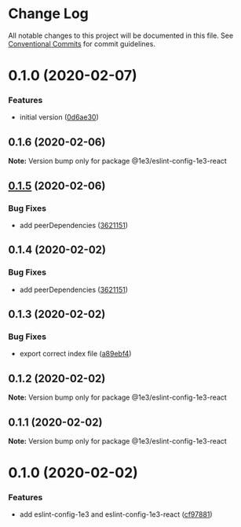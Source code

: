 # Change Log

All notable changes to this project will be documented in this file.
See [Conventional Commits](https://conventionalcommits.org) for commit guidelines.

# 0.1.0 (2020-02-07)


### Features

* initial version ([0d6ae30](https://github.com/1e3/eslint-config-1e3/commit/0d6ae306e5bac36a4fb59ae14d5595c56f909a11))





## 0.1.6 (2020-02-06)

**Note:** Version bump only for package @1e3/eslint-config-1e3-react





## [0.1.5](https://github.com/1e3/eslint-config-1e3/compare/v0.1.3...v0.1.5) (2020-02-06)


### Bug Fixes

* add peerDependencies ([3621151](https://github.com/1e3/eslint-config-1e3/commit/36211518471f3d858a7ad83480798159c575ef61))





## 0.1.4 (2020-02-02)


### Bug Fixes

* add peerDependencies ([3621151](https://github.com/1e3/eslint-config-1e3/commit/36211518471f3d858a7ad83480798159c575ef61))





## 0.1.3 (2020-02-02)


### Bug Fixes

* export correct index file ([a89ebf4](https://github.com/1e3/eslint-config-1e3/commit/a89ebf4c33a9ef923156714bc3c486572f7c513f))





## 0.1.2 (2020-02-02)

**Note:** Version bump only for package @1e3/eslint-config-1e3-react





## 0.1.1 (2020-02-02)

**Note:** Version bump only for package @1e3/eslint-config-1e3-react





# 0.1.0 (2020-02-02)


### Features

* add eslint-config-1e3 and eslint-config-1e3-react ([cf97881](https://github.com/1e3/eslint-config-1e3/commit/cf97881c9ae9f8ea79ff59fa02e615dc8530e339))
